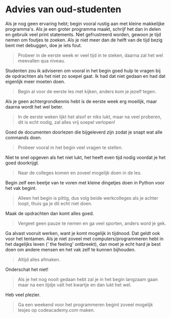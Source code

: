 # Advies van oud-studenten

Als je nog geen ervaring hebt; begin vooral rustig aan met kleine makkelijke programma's. Als je een groter programma maakt, schrijf het dan in delen en gebruik veel print statements. Niet gefrustreerd worden, gewoon je tijd nemen om foutjes te zoeken. Als je niet meer dan de helft van de tijd bezig bent met debuggen, doe je iets fout.

> Probeer in de eerste week er veel tijd in te steken, daarna zal het wel meevallen qua niveau.

Studenten zou ik adviseren om vooral in het begin goed hulp te vragen bij de opdrachten als het niet zo soepel gaat. Ik had dat niet gedaan en had dat eigenlijk meer moeten doen.

> Begin al voor de eerste les met kijken, anders kom je jezelf tegen.

Als je geen achtergrondkennis hebt is de eerste week erg moeilijk, maar daarna wordt het wel beter.

> In de eerste weken lijkt het alsof er niks lukt, maar na veel proberen, dit is echt nodig, zal alles vrij soepel verlopen!

Goed de documenten doorlezen die bijgeleverd zijn zodat je snapt wat alle commands doen.

> Probeer vooral in het begin veel vragen te stellen.

Niet te snel opgeven als het niet lukt, het heeft even tijd nodig voordat je het goed doorkrijgt.

> Naar de colleges komen en zoveel mogelijk doen in de les.

Begin zelf een beetje van te voren met kleine dingetjes doen in Python voor het vak begint.

> Alleen het begin is pittig, dus volg beide werkcolleges als je achter loopt, thuis ga je dit echt niet doen.

Maak de opdrachten dan komt alles goed.

> Vergeet geen pauze te nemen en ga veel sporten, anders word je gek.

Ga alvast vooruit werken, want je komt mogelijk in tijdnood. Dat geldt ook voor het tentamen. Als je niet zoveel met computers/programmeren hebt in het dagelijks leven (' the feeling' ontbreekt), dan moet je echt hard je best doen om andere mensen en het vak zelf te kunnen bijhouden.

> Altijd alles afmaken.

Onderschat het niet!

> Als je het nog nooit gedaan hebt zal je in het begin langzaam gaan maar na een tijdje valt het kwartje en dan lukt het wel.

Heb veel plezier.

> Ga een weekend voor het programmeren begint zoveel mogelijk lesjes op codeacademy.com maken.

